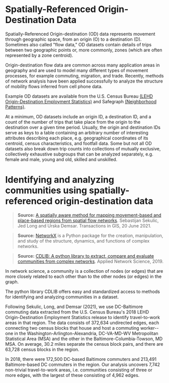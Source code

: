 #  Spatially-Referenced Origin-Destination Data

Spatially-Referenced Origin-destination (OD) data represents movement through geographic space, from an origin (O) to a destination (D). Sometimes also called "flow data," OD datasets contain details of trips between two geographic points or, more commonly, zones (which are often represented by a zone centroid).

Origin-destination flow data are common across many application areas in geography and are used to model many different types of movement processes, for example commuting, migration, and trade.  Recently, methods of network analysis have been applied successfully to analyze the structure of mobility flows inferred from cell phone data.

Example OD datasets are available from the U.S. Census Bureau [(LEHD Origin-Destination Employment Statistics)](https://lehd.ces.census.gov/data/#lodes) and Safegraph [(Neighborhood Patterns)](https://www.safegraph.com/neighborhood-patterns).

At a minimum, OD datasets include an origin ID, a destination ID, and a count of the number of trips that take place from the origin to the destination over a given time period.  Usually, the origin and destination IDs serve as keys to a table containing an arbitrary number of interesting attributes describing each place, e.g. geographical coordinates of its centroid, census characteristics, and footfall data.  Some but not all OD datasets also break down trip counts into collections of mutually exclusive, collectively exhaustive subgroups that can be analyzed separately, e.g. female and male, young and old, skilled and unskilled.

# Identifying and analyzing communities using spatially-referenced origin-destination data

> **Source:** [A spatially aware method for mapping movement-based and place-based regions from spatial flow networks](https://onlinelibrary.wiley.com/doi/full/10.1111/tgis.12772). Sebastijan Sekulic, Jed Long and Urska Demsar. Transactions in GIS, 20 June 2021.

> **Source:** [NetworkX](https://networkx.org/) is a Python package for the creation, manipulation, and study of the structure, dynamics, and functions of complex networks.

> **Source:** [CDLIB: A python library to extract, compare and evaluate communities from complex networks](https://doi.org/10.1007/s41109-019-0165-9). Applied Network Science, 2019.

In network science, a community is a collection of nodes (or edges) that are more closely related to each other than to the other nodes (or edges) in the graph.

The python library CDLIB offers easy and standardized access to methods for identifying and analyzing communities in a dataset.  

Following Sekulic, Long, and Demsar (2021), we use DC-Baltimore commuting data extracted from the U.S. Census Bureau's 2018 LEHD Origin-Destination Employment Statistics release to identify travel-to-work areas in that region.  The data consists of 372,634 undirected edges, each connecting two census blocks that house and host a commuting worker--one in the Washington-Arlington-Alexandria, DC-VA-MD-WV Metropolitan Statistical Area (MSA) and the other in the Baltimore-Columbia-Towson, MD MSA.  On average, 30.2 miles separate the census block pairs, and there are 63,728 census blocks in the region.  

In 2018, there were 172,500 DC-based Baltimore commuters and 213,491 Baltimore-based DC commuters in the region.  Our analysis uncovers 7,742 non-trivial travel-to-work areas, i.e. communities consisting of three or more edges, with the largest of these consisting of 4,962 edges.